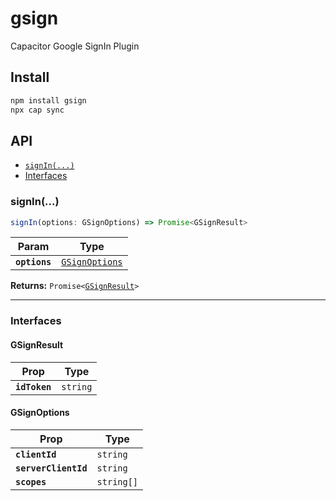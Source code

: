 # gsign

Capacitor Google SignIn Plugin

## Install

```bash
npm install gsign
npx cap sync
```

## API

<docgen-index>

* [`signIn(...)`](#signin)
* [Interfaces](#interfaces)

</docgen-index>

<docgen-api>
<!--Update the source file JSDoc comments and rerun docgen to update the docs below-->

### signIn(...)

```typescript
signIn(options: GSignOptions) => Promise<GSignResult>
```

| Param         | Type                                                  |
| ------------- | ----------------------------------------------------- |
| **`options`** | <code><a href="#gsignoptions">GSignOptions</a></code> |

**Returns:** <code>Promise&lt;<a href="#gsignresult">GSignResult</a>&gt;</code>

--------------------


### Interfaces


#### GSignResult

| Prop          | Type                |
| ------------- | ------------------- |
| **`idToken`** | <code>string</code> |


#### GSignOptions

| Prop                 | Type                  |
| -------------------- | --------------------- |
| **`clientId`**       | <code>string</code>   |
| **`serverClientId`** | <code>string</code>   |
| **`scopes`**         | <code>string[]</code> |

</docgen-api>
